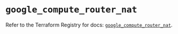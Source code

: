 # `google_compute_router_nat`

Refer to the Terraform Registry for docs: [`google_compute_router_nat`](https://registry.terraform.io/providers/hashicorp/google/5.38.0/docs/resources/compute_router_nat).
